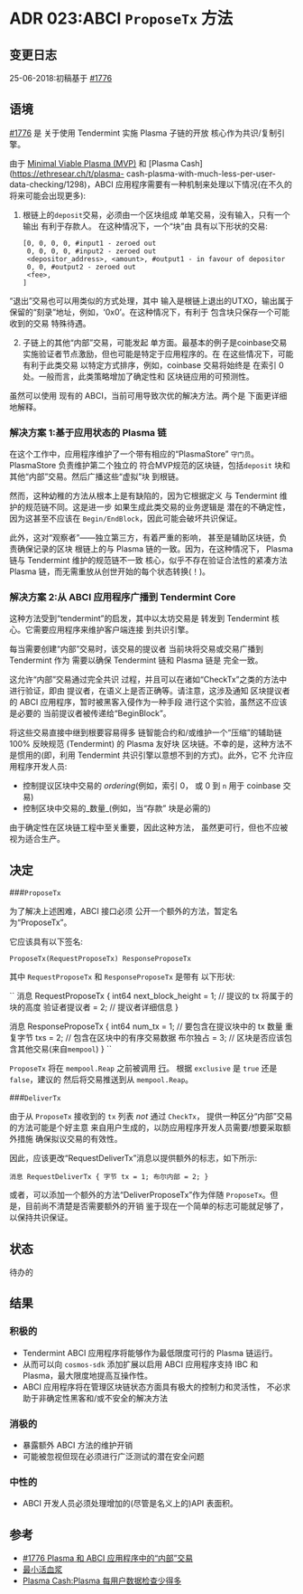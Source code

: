 # ADR 023:ABCI `ProposeTx` 方法

## 变更日志

25-06-2018:初稿基于 [#1776](https://github.com/tendermint/tendermint/issues/1776)

## 语境

[#1776](https://github.com/tendermint/tendermint/issues/1776) 是
关于使用 Tendermint 实施 Plasma 子链的开放
核心作为共识/复制引擎。

由于 [Minimal Viable Plasma (MVP)](https://ethresear.ch/t/minimal-viable-plasma/426) 和 [Plasma Cash](https://ethresear.ch/t/plasma- cash-plasma-with-much-less-per-user-data-checking/1298)，ABCI 应用程序需要有一种机制来处理以下情况(在不久的将来可能会出现更多):

1. 根链上的`deposit`交易，必须由一个区块组成
    单笔交易，没有输入，只有一个输出
    有利于存款人。 在这种情况下，一个“块”由
    具有以下形状的交易:
   ```
   [0, 0, 0, 0, #input1 - zeroed out
    0, 0, 0, 0, #input2 - zeroed out
    <depositor_address>, <amount>, #output1 - in favour of depositor
    0, 0, #output2 - zeroed out
    <fee>,
   ]
   ```

“退出”交易也可以用类似的方式处理，其中
   输入是根链上退出的UTXO，输出属于
   保留的“刻录”地址，例如，‘0x0’。在这种情况下，有利于
   包含块只保存一个可能收到的交易
   特殊待遇。

2. 子链上的其他“内部”交易，可能发起
   单方面。最基本的例子是coinbase交易
   实施验证者节点激励，但也可能是特定于应用程序的。在
   在这些情况下，可能有利于此类交易
   以特定方式排序，例如，coinbase 交易将始终是
   在索引 0 处。一般而言，此类策略增加了确定性和
   区块链应用的可预测性。

虽然可以使用
现有的 ABCI，当前可用导致次优的解决方法。两个是
下面更详细地解释。

### 解决方案 1:基于应用状态的 Plasma 链

在这个工作中，应用程序维护了一个带有相应的“PlasmaStore”
`守门员`。 PlasmaStore 负责维护第二个独立的
符合MVP规范的区块链，包括`deposit`
块和其他“内部”交易。然后广播这些“虚拟”块
到根链。

然而，这种幼稚的方法从根本上是有缺陷的，因为它根据定义
与 Tendermint 维护的规范链不同。这是进一步
如果生成此类交易的业务逻辑是
潜在的不确定性，因为这甚至不应该在
`Begin/EndBlock`，因此可能会破坏共识保证。

此外，这对“观察者”——独立第三方，有着严重的影响，
甚至是辅助区块链，负责确保记录的区块
根链上的与 Plasma 链的一致。因为，在这种情况下，
Plasma 链与 Tendermint 维护的规范链不一致
核心，似乎不存在验证合法性的紧凑方法
Plasma 链，而无需重放从创世开始的每个状态转换(！)。

### 解决方案 2:从 ABCI 应用程序广播到 Tendermint Core

这种方法受到“tendermint”的启发，其中以太坊交易是
转发到 Tendermint 核心。它需要应用程序来维护客户端连接
到共识引擎。

每当需要创建“内部”交易时，该交易的提议者
当前块将交易或交易广播到 Tendermint 作为
需要以确保 Tendermint 链和 Plasma 链是
完全一致。

这允许“内部”交易通过完全共识
过程，并且可以在诸如“CheckTx”之类的方法中进行验证，即由
提议者，在语义上是否正确等。请注意，这涉及通知
区块提议者的 ABCI 应用程序，暂时被黑客入侵作为一种手段
进行这个实验，虽然这不应该是必要的
当前提议者被传递给“BeginBlock”。

将这些交易直接中继到根要容易得多
链智能合约和/或维护一个“压缩”的辅助链
100% 反映规范 (Tendermint) 的 Plasma 友好块
区块链。不幸的是，这种方法不是惯用的(即，利用
Tendermint 共识引擎以意想不到的方式)。此外，它不
允许应用程序开发人员:

- 控制提议区块中交易的 _ordering_(例如，索引 0，
  或 0 到 `n` 用于 coinbase 交易)
- 控制区块中交易的_数量_(例如，当“存款”
  块是必需的)

由于确定性在区块链工程中至关重要，因此这种方法，
虽然更可行，但也不应被视为适合生产。

## 决定

###`ProposeTx`

为了解决上述困难，ABCI 接口必须
公开一个额外的方法，暂定名为“ProposeTx”。

它应该具有以下签名:

``
ProposeTx(RequestProposeTx) ResponseProposeTx
``

其中 `RequestProposeTx` 和 `ResponseProposeTx` 是带有
以下形状:

``
消息 RequestProposeTx {
  int64 next_block_height = 1; // 提议的 tx 将属于的块的高度
  验证者提议者 = 2; // 提议者详细信息
}

消息 ResponseProposeTx {
  int64 num_tx = 1; // 要包含在提议块中的 tx 数量
  重复字节 txs = 2; // 包含在区块中的有序交易数据
  布尔独占 = 3; // 区块是否应该包含其他交易(来自`mempool`)
}
``

`ProposeTx` 将在 `mempool.Reap` 之前被调用
[行](https://github.com/tendermint/tendermint/blob/9cd9f3338bc80a12590631632c23c8dbe3ff5c34/consensus/state.go#L935)。
根据 `exclusive` 是 `true` 还是 `false`，建议的
然后将交易推送到从
`mempool.Reap`。

###`DeliverTx`

由于从 `ProposeTx` 接收到的 `tx` 列表 _not_ 通过 `CheckTx`，
提供一种区分“内部”交易的方法可能是个好主意
来自用户生成的，以防应用程序开发人员需要/想要采取额外措施
确保拟议交易的有效性。

因此，应该更改“RequestDeliverTx”消息以提供额外的标志，如下所示:

``
消息 RequestDeliverTx {
字节 tx = 1;
布尔内部 = 2;
}
``

或者，可以添加一个额外的方法“DeliverProposeTx”作为伴随
`ProposeTx`。但是，目前尚不清楚是否需要额外的开销
鉴于现在一个简单的标志可能就足够了，以保持共识保证。

## 状态

待办的

## 结果

### 积极的

- Tendermint ABCI 应用程序将能够作为最低限度可行的 Plasma 链运行。
- 从而可以向 `cosmos-sdk` 添加扩展以启用
  ABCI 应用程序支持 IBC 和 Plasma，最大限度地提高互操作性。
- ABCI 应用程序将在管理区块链状态方面具有极大的控制力和灵活性，
  不必求助于非确定性黑客和/或不安全的解决方法

### 消极的

- 暴露额外 ABCI 方法的维护开销
- 可能被忽视但现在必须进行广泛测试的潜在安全问题

### 中性的

- ABCI 开发人员必须处理增加的(尽管是名义上的)API 表面积。

## 参考

- [#1776 Plasma 和 ABCI 应用程序中的“内部”交易](https://github.com/tendermint/tendermint/issues/1776)
- [最小活血浆](https://ethresear.ch/t/minimal-viable-plasma/426)
- [Plasma Cash:Plasma 每用户数据检查少得多](https://ethresear.ch/t/plasma-cash-plasma-with-much-less-per-user-data-checking/1298)
